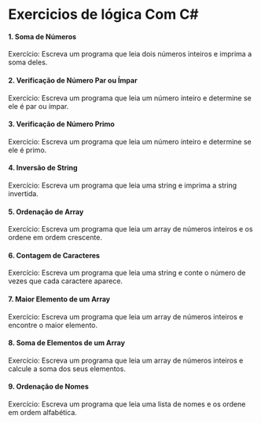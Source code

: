 # Exercicios de lógica Com C#

#### 1. Soma de Números
Exercício:
Escreva um programa que leia dois números inteiros e imprima a soma deles.

#### 2. Verificação de Número Par ou Ímpar
Exercício:
Escreva um programa que leia um número inteiro e determine se ele é par ou ímpar.

#### 3. Verificação de Número Primo
Exercício:
Escreva um programa que leia um número inteiro e determine se ele é primo.

#### 4. Inversão de String
Exercício:
Escreva um programa que leia uma string e imprima a string invertida.

#### 5. Ordenação de Array
Exercício:
Escreva um programa que leia um array de números inteiros e os ordene em ordem crescente.

#### 6. Contagem de Caracteres
Exercício:
Escreva um programa que leia uma string e conte o número de vezes que cada caractere aparece.

#### 7. Maior Elemento de um Array
Exercício:
Escreva um programa que leia um array de números inteiros e encontre o maior elemento.

#### 8. Soma de Elementos de um Array
Exercício:
Escreva um programa que leia um array de números inteiros e calcule a soma dos seus elementos.

#### 9. Ordenação de Nomes
Exercício:
Escreva um programa que leia uma lista de nomes e os ordene em ordem alfabética.
